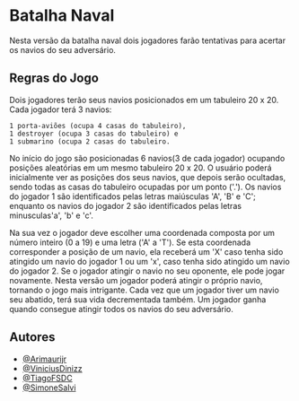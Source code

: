 # Batalha Naval

Nesta versão da batalha naval dois jogadores farão tentativas para acertar os navios do seu adversário.

## Regras do Jogo

Dois jogadores terão seus navios posicionados em um tabuleiro 20 x 20.
Cada jogador terá 3 navios:

	1 porta-aviões (ocupa 4 casas do tabuleiro),
	1 destroyer (ocupa 3 casas do tabuleiro) e
	1 submarino (ocupa 2 casas do tabuleiro.

No início do jogo são posicionadas 6 navios(3 de cada jogador) ocupando posições aleatórias em um mesmo tabuleiro 20 x 20.
O usuário poderá inicialmente ver as posições dos seus navios, que depois serão ocultadas, sendo todas as casas do tabuleiro ocupadas por um ponto ('.').
Os navios do jogador 1 são identificados pelas letras maiúsculas 'A', 'B' e 'C'; enquanto os navios do jogador 2 são identificados pelas letras minusculas'a', 'b' e 'c'.

Na sua vez o jogador deve escolher uma coordenada composta por um número inteiro (0 a 19) e uma letra ('A' a 'T').
Se esta coordenada corresponder a posição de um navio, ela receberá um 'X' caso tenha sido atingido um navio do jogador 1 ou um 'x', caso tenha sido atingido um navio do jogador 2.
Se o jogador atingir o navio no seu oponente, ele pode jogar novamente.
Nesta versão um jogador poderá atingir o próprio navio, tornando o jogo mais intrigante.
Cada vez que um jogador tiver um navio seu abatido, terá sua vida decrementada também. 
Um jogador ganha quando consegue atingir todos os navios do seu adversário.  


## Autores
- [@Arimaurijr](https://github.com/Arimaurijr)
- [@ViniciusDinizz](https://github.com/ViniciusDinizz)
- [@TiagoFSDC](https://github.com/TiagoFSDC)
- [@SimoneSalvi](https://github.com/SimoneSalvi)